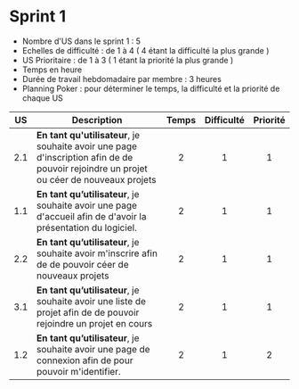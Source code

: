 # Sprint 1

* Nombre d'US dans le sprint 1 : 5
* Echelles de difficulté   : de 1 à 4 ( 4 étant la difficulté la plus grande )
* US Prioritaire : de 1 à 3 ( 1 étant la priorité la plus grande )
* Temps en heure
* Durée de travail hebdomadaire par membre : 3 heures
* Planning Poker : pour déterminer le temps, la difficulté et la priorité de chaque US

| US    | Description                                                  | Temps | Difficulté | Priorité |
| ----- | ------------------------------------------------------------ | :--------: | :------: |:------: |
| 2.1  | **En tant qu'utilisateur**, je souhaite avoir une page d'inscription afin de de pouvoir rejoindre un projet ou céer de nouveaux projets|     2      |   1    |  1  |
| 1.1  | **En tant qu’utilisateur**, je souhaite avoir une page d'accueil afin de d'avoir la présentation du logiciel. |      2     |   1   |   1  |
| 2.2  | **En tant qu’utilisateur**, je souhaite avoir m'inscrire afin de de pouvoir céer de nouveaux projets |     2      |   1   |   1  |
| 3.1  | **En tant qu’utilisateur**, je souhaite avoir une liste de projet afin de de pouvoir rejoindre un projet en cours|     2      |    1  |  1  |
|  1.2  | **En tant qu’utilisateur**, je souhaite avoir une page de connexion afin de pour pouvoir m'identifier.|     2      |    1  |  2  |

